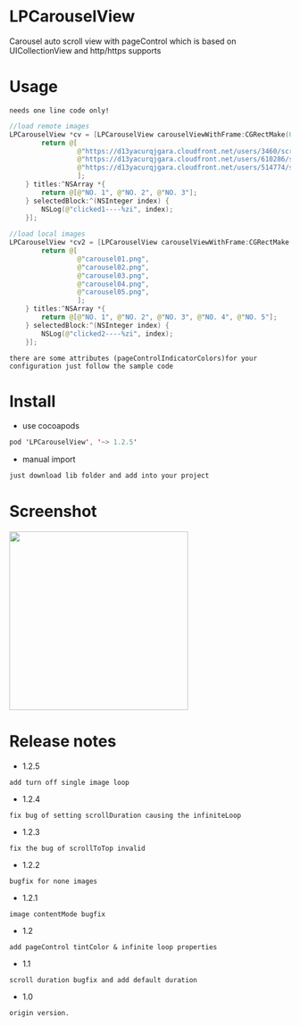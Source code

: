 # LPCarouselView

Carousel auto scroll view with pageControl which is based on UICollectionView and http/https supports

# Usage
`needs one line code only!`
```swift
//load remote images
LPCarouselView *cv = [LPCarouselView carouselViewWithFrame:CGRectMake(0, 200, self.view.bounds.size.width, 150) placeholderImage:[UIImage imageNamed:@"carousel01"] images:^NSArray *{
        return @[
                 @"https://d13yacurqjgara.cloudfront.net/users/3460/screenshots/1667332/pickle.png",
                 @"https://d13yacurqjgara.cloudfront.net/users/610286/screenshots/2012918/eggplant.png",
                 @"https://d13yacurqjgara.cloudfront.net/users/514774/screenshots/1985501/ill_2-01.png",
                 ];
    } titles:^NSArray *{
        return @[@"NO. 1", @"NO. 2", @"NO. 3"];
    } selectedBlock:^(NSInteger index) {
        NSLog(@"clicked1----%zi", index);
    }];
    
//load local images
LPCarouselView *cv2 = [LPCarouselView carouselViewWithFrame:CGRectMake(0, 400, self.view.bounds.size.width, 150) placeholderImage:nil images:^NSArray *{
        return @[
                 @"carousel01.png",
                 @"carousel02.png",
                 @"carousel03.png",
                 @"carousel04.png",
                 @"carousel05.png",
                 ];
    } titles:^NSArray *{
        return @[@"NO. 1", @"NO. 2", @"NO. 3", @"NO. 4", @"NO. 5"];
    } selectedBlock:^(NSInteger index) {
        NSLog(@"clicked2----%zi", index);
    }];
```
`there are some attributes (pageControlIndicatorColors)for your configuration just follow the sample code`

# Install

- use cocoapods
```swift
pod 'LPCarouselView', '~> 1.2.5'
```
- manual import
```swift
just download lib folder and add into your project
```

# Screenshot

<img src="screenshot.gif" width="320">

# Release notes

- 1.2.5

`add turn off single image loop`

- 1.2.4

`fix bug of setting scrollDuration causing the infiniteLoop`

- 1.2.3

`fix the bug of scrollToTop invalid`

- 1.2.2

`bugfix for none images`

- 1.2.1

`image contentMode bugfix`

- 1.2

`add pageControl tintColor & infinite loop properties`

- 1.1

`scroll duration bugfix and add default duration`

- 1.0

`origin version.`
